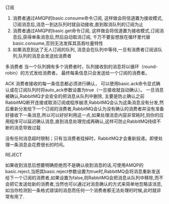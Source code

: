 订阅
1. 消费者通过AMQP的basic.consume命令订阅,
这样做会将信道置为接收模式,订阅消息后,消息一到达队列时就自动接收,直到取消队列的订阅为止
2. 消费者通过AMQP的basic.get命令订阅,
这样做会将信道置为接收模式,订阅消息后,获得单条消息后,然后自动取消订阅,
千万不要妄想放在循环里代替basic.consume,否则无法发挥其高吞吐量特性
3. 如果消息到达了无人订阅的队列,
消息会在队列中等待,一旦有消费者订阅该队列,队列的消息会发送给消费者


多消费者
当一个队列拥有多个消费者时，队列接收到的消息将以循环（round-robin）的方式发给消费者。
最终每条信息只会发送给一个订阅的消费者。


ACK
消费者接收的每一条信息都必须进行确认，
可以使用basic.ack命令显式确认或在订阅队列时将auto_ack参数设置为true（一旦接收就自动确认）。
一旦消息被确认,RabbitMQ才会安全的把消息从队列中删除,
主要是防止确认之前RabbitMQ断开连接或取消订阅或程序崩溃,RabbitMQ会认为这条消息没有分发,然后重新分发给下一个订阅的消费者,RabbitMQ会认为没有确认的消费者并没有准备好接收下一条消息,所以可以好好利用这一点,如果处理消息内容非常耗时,则你的应用程序可以延迟确认消息,直到消息处理完成再确认,这样可防止RabbitMQ持续不断的消息导致过载

没有任何消息超时限制；只有当消费者挂掉时，RabbitMQ才会重新投递。即使处理一条消息会花费很长的时间。


REJECT

 如果收到消息后想要明确拒绝而不是确认收到消息的话,可使用AMQP的basic.reject,当把其basic.reject参数设置为true时,RabbitMQ会将消息重新发送给下一个订阅的消费者,如果设置为false,则RabbitMQ会把消息从队列中移除,而不会把它发送给新的消费者,当然也可以通过对消息确认的方式来简单地忽略该消息,如当你检测到一条格式错误的消息而任何一个消费者都无法处理的时候,此时就非常有用了.